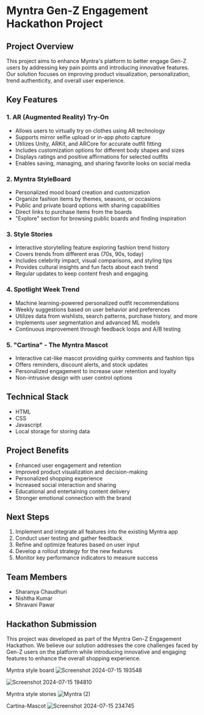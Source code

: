 # Myntra Gen-Z Engagement Hackathon Project

## Project Overview

This project aims to enhance Myntra's platform to better engage Gen-Z users by addressing key pain points and introducing innovative features. Our solution focuses on improving product visualization, personalization, trend authenticity, and overall user experience.

## Key Features

### 1. AR (Augmented Reality) Try-On

- Allows users to virtually try on clothes using AR technology
- Supports mirror selfie upload or in-app photo capture
- Utilizes Unity, ARKit, and ARCore for accurate outfit fitting
- Includes customization options for different body shapes and sizes
- Displays ratings and positive affirmations for selected outfits
- Enables saving, managing, and sharing favorite looks on social media

### 2. Myntra StyleBoard

- Personalized mood board creation and customization
- Organize fashion items by themes, seasons, or occasions
- Public and private board options with sharing capabilities
- Direct links to purchase items from the boards
- "Explore" section for browsing public boards and finding inspiration

### 3. Style Stories

- Interactive storytelling feature exploring fashion trend history
- Covers trends from different eras (70s, 90s, today)
- Includes celebrity impact, visual comparisons, and styling tips
- Provides cultural insights and fun facts about each trend
- Regular updates to keep content fresh and engaging

### 4. Spotlight Week Trend

- Machine learning-powered personalized outfit recommendations
- Weekly suggestions based on user behavior and preferences
- Utilizes data from wishlists, search patterns, purchase history, and more
- Implements user segmentation and advanced ML models
- Continuous improvement through feedback loops and A/B testing

### 5. "Cartina" - The Myntra Mascot

- Interactive cat-like mascot providing quirky comments and fashion tips
- Offers reminders, discount alerts, and stock updates
- Personalized engagement to increase user retention and loyalty
- Non-intrusive design with user control options

## Technical Stack

- HTML
- CSS
- Javascript
- Local storage for storing data

## Project Benefits

- Enhanced user engagement and retention
- Improved product visualization and decision-making
- Personalized shopping experience
- Increased social interaction and sharing
- Educational and entertaining content delivery
- Stronger emotional connection with the brand

## Next Steps

1. Implement and integrate all features into the existing Myntra app
2. Conduct user testing and gather feedback
3. Refine and optimize features based on user input
4. Develop a rollout strategy for the new features
5. Monitor key performance indicators to measure success

## Team Members

- Sharanya Chaudhuri
- Nishtha Kumar
- Shravani Pawar

## Hackathon Submission

This project was developed as part of the Myntra Gen-Z Engagement Hackathon. We believe our solution addresses the core challenges faced by Gen-Z users on the platform while introducing innovative and engaging features to enhance the overall shopping experience.

Myntra style board
![Screenshot 2024-07-15 193548](https://github.com/user-attachments/assets/c6a6fef1-2633-4511-bf5f-509c6ac7cb1b)

![Screenshot 2024-07-15 194810](https://github.com/user-attachments/assets/6fb49504-ae33-42a7-a35a-cb6f3384dbe9)

Myntra style stories
![Myntra (2)](https://github.com/user-attachments/assets/75f47c59-6a13-4f04-a5ec-0e75a85dee7a)

Cartina-Mascot
![Screenshot 2024-07-15 234745](https://github.com/user-attachments/assets/249284f3-64b1-4370-85f8-8a4e18c987c2)













